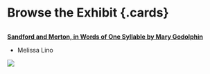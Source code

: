 <param ve-config title="Representations of Victorian Childhood">

# Browse the Exhibit {.cards}

## 
[**Sandford and Merton, in Words of One Syllable by Mary Godolphin**](/sandford)

- Melissa Lino

![](https://i.etsystatic.com/7109089/r/il/a78cdc/1231529546/il_1588xN.1231529546_evxw.jpg)



